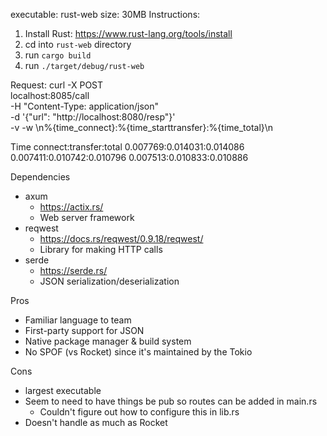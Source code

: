 executable: rust-web
size: 30MB
Instructions:
1. Install Rust: https://www.rust-lang.org/tools/install
2. cd into `rust-web` directory
3. run `cargo build`
4. run `./target/debug/rust-web`

Request:
curl -X POST \
localhost:8085/call \
-H "Content-Type: application/json" \
-d '{"url": "http://localhost:8080/resp"}' \
-v -w \\n%{time_connect}:%{time_starttransfer}:%{time_total}\\n

Time
connect:transfer:total
0.007769:0.014031:0.014086
0.007411:0.010742:0.010796
0.007513:0.010833:0.010886

Dependencies
- axum
    - https://actix.rs/
    - Web server framework
- reqwest
    - https://docs.rs/reqwest/0.9.18/reqwest/
    - Library for making HTTP calls
- serde
    - https://serde.rs/
    - JSON serialization/deserialization

Pros
- Familiar language to team
- First-party support for JSON
- Native package manager & build system
- No SPOF (vs Rocket) since it's maintained by the Tokio

Cons
- largest executable
- Seem to need to have things be pub so routes can be added in main.rs
    - Couldn't figure out how to configure this in lib.rs
- Doesn't handle as much as Rocket